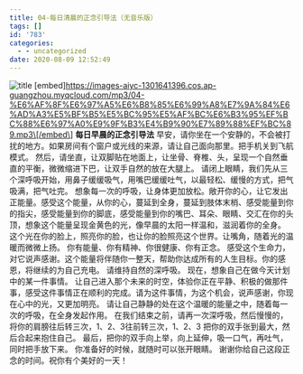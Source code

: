 ```yaml
---
title: 04-每日清晨的正念引导法（无音乐版）
tags: []
id: '783'
categories:
  - - uncategorized
date: 2020-08-09 12:52:49
---
```


![title](https://images-aiyc-1301641396.cos.ap-guangzhou.myqcloud.com/20200809124359.png) \[embed\]https://images-aiyc-1301641396.cos.ap-guangzhou.myqcloud.com/mp3/04-%E6%AF%8F%E6%97%A5%E6%B8%85%E6%99%A8%E7%9A%84%E6%AD%A3%E5%BF%B5%E5%BC%95%E5%AF%BC%E6%B3%95%EF%BC%88%E6%97%A0%E9%9F%B3%E4%B9%90%E7%89%88%EF%BC%89.mp3\[/embed\] **每日早晨的正念引导法** 早安，请你坐在一个安静的，不会被打扰的地方。如果房间有个窗户或光线的来源，请让自己面向那里。把手机关到飞航模式。 然后，请坐直，让双脚贴在地面上，让坐骨、脊椎、头，呈现一个自然垂直的平衡，微微缩进下巴，让双手自然的放在大腿上。 请闭上眼睛，我们先从三个深呼吸开始，用鼻子缓缓吸气，用嘴巴缓缓吐气，以最轻松、缓慢的方式，把气吸满，把气吐完。 想象每一次的呼吸，让身体更加放松。敞开你的心，让它发出正能量。感受这个能量，从你的心，蔓延到全身，蔓延到肢体末梢、感受能量到你的指尖，感受能量到你的脚底，感受能量到你的嘴巴、耳朵、眼睛、交汇在你的头顶，想象这个能量呈现金黄色的光，像早晨的太阳一样温和，滋润着你的全身。 这个光在你的脸上，照亮你的脸，也让你的脸照亮这个世界。让嘴角，随着光的温暖而微微上扬。 你有能量、你有精神、你很健康、你有正念。 感受这个生命力，对它说声感谢。这个能量将伴随你一整天，帮助你达成所有的人生目标。你的感恩，将继续的为自己充电。 请维持自然的深呼吸。 现在，想象自己在做今天计划中的某一件事情。 让自己进入那个未来的时空，体验你正在平静、积极的做那件事，感受这件事情正在顺利的完成。请为这件事情，为这个机会，说声感谢，你现在心中的光，又更加明亮。 请让自己静静的处在这个温暖的能量之中，随着每一次的呼吸，在全身发起作用。 在我们结束之前，请再一次深呼吸，然后慢慢的，将你的肩膀往后转三次，1、2、3往前转三次，1、2、3 把你的双手张到最大，然后合起来抱住自己。 最后，把你的双手向上举，向上延伸，吸一口气，再吐气，同时把手放下来。 你准备好的时候，就随时可以张开眼睛。 谢谢你给自己这段正念的时间。祝你有个美好的一天！